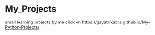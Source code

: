 # My_Projects
small learning projects by me
click on
https://gayatrikabra.github.io/My-Python-Projects/
